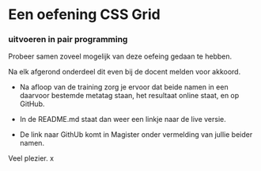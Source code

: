 # Een oefening CSS Grid

### uitvoeren in pair programming

Probeer samen zoveel mogelijk van deze oefeing gedaan te hebben.

Na elk afgerond onderdeel dit even bij de docent melden voor akkoord.

* Na afloop van de training zorg je ervoor dat beide namen in een daarvoor bestemde metatag staan, het resultaat online staat, en op GitHub.

* In de README.md staat dan weer een linkje naar de live versie.

* De link naar GithUb komt in Magister onder vermelding van jullie beider namen.

Veel plezier.
x
